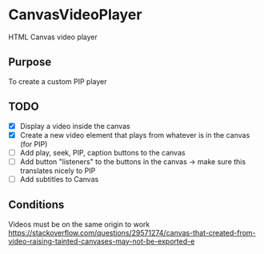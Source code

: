 # CanvasVideoPlayer
HTML Canvas video player

## Purpose
To create a custom PIP player

## TODO
- [x] Display a video inside the canvas
- [x] Create a new video element that plays from whatever is in the canvas (for PIP)
- [ ] Add play, seek, PIP, caption buttons to the canvas
- [ ] Add button "listeners" to the buttons in the canvas -> make sure this translates nicely to PIP
- [ ] Add subtitles to Canvas

## Conditions
Videos must be on the same origin to work
https://stackoverflow.com/questions/29571274/canvas-that-created-from-video-raising-tainted-canvases-may-not-be-exported-e
